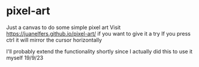 # pixel-art
Just a canvas to do some simple pixel art
Visit https://juanelfers.github.io/pixel-art/ if you want to give it a try
If you press ctrl it will mirror the cursor horizontally

I'll probably extend the functionality shortly since I actually did this to use it myself
19/9/23

